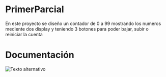 # PrimerParcial
En este proyecto se diseño un contador de 0 a 99 mostrando los numeros mediente dos display y teniendo 3 botones para poder bajar, subir o reiniciar la cuenta
# Documentación 
![Texto alternativo](./PrimerParcialSPD/image/arduino.png)
